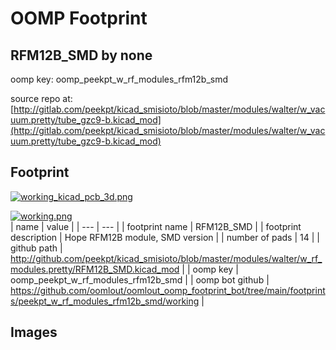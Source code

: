 # OOMP Footprint  
## RFM12B_SMD  by none  
  
oomp key: oomp_peekpt_w_rf_modules_rfm12b_smd  
  
source repo at: [http://gitlab.com/peekpt/kicad_smisioto/blob/master/modules/walter/w_vacuum.pretty/tube_gzc9-b.kicad_mod](http://gitlab.com/peekpt/kicad_smisioto/blob/master/modules/walter/w_vacuum.pretty/tube_gzc9-b.kicad_mod)  
## Footprint  
  
[![working_kicad_pcb_3d.png](working_kicad_pcb_3d_600.png)](working_kicad_pcb_3d.png)  
  
[![working.png](working_600.png)](working.png)  
| name | value | 
| --- | --- | 
| footprint name | RFM12B_SMD | 
| footprint description | Hope RFM12B module, SMD version | 
| number of pads | 14 | 
| github path | http://github.com/peekpt/kicad_smisioto/blob/master/modules/walter/w_rf_modules.pretty/RFM12B_SMD.kicad_mod | 
| oomp key | oomp_peekpt_w_rf_modules_rfm12b_smd | 
| oomp bot github | https://github.com/oomlout/oomlout_oomp_footprint_bot/tree/main/footprints/peekpt_w_rf_modules_rfm12b_smd/working | 
## Images  
